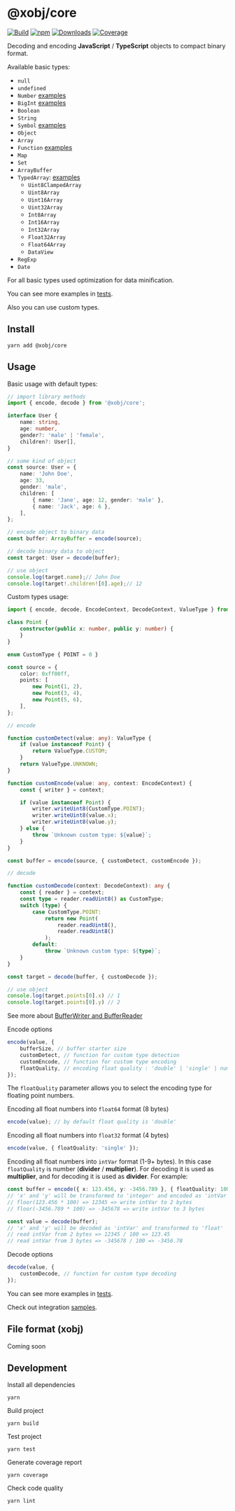 # @xobj/core

[![Build](https://github.com/superman2211/xobj/workflows/build/badge.svg)](https://github.com/superman2211/xobj/actions/workflows/build.yml)
[![npm](https://badge.fury.io/js/@xobj%2Fcore.svg)](https://badge.fury.io/js/@xobj%2Fcore) 
[![Downloads](https://img.shields.io/npm/dw/auph)](https://www.npmjs.com/package/@xobj/core) 
[![Coverage](https://superman2211.github.io/xobj/packages/core/coverage/badges.svg)](https://superman2211.github.io/xobj/packages/core/coverage/lcov-report/)

Decoding and encoding **JavaScript** / **TypeScript** objects to compact binary format.

Available basic types:
- `null`
- `undefined`
- `Number` [examples](https://github.com/superman2211/xobj/blob/master/packages/core/test/numbers.test.ts)
- `BigInt` [examples](https://github.com/superman2211/xobj/blob/master/packages/core/test/bigint.test.ts)
- `Boolean`
- `String`
- `Symbol` [examples](https://github.com/superman2211/xobj/blob/master/packages/core/test/symbol.test.ts)
- `Object`
- `Array`
- `Function` [examples](https://github.com/superman2211/xobj/blob/master/packages/core/test/function.test.ts)
- `Map`
- `Set`
- `ArrayBuffer`
- `TypedArray`: [examples](https://github.com/superman2211/xobj/blob/master/packages/core/test/function.test.ts)
	- `Uint8ClampedArray`
	- `Uint8Array`
	- `Uint16Array`
	- `Uint32Array`
	- `Int8Array`
	- `Int16Array`
	- `Int32Array`
	- `Float32Array`
	- `Float64Array`
	- `DataView`
- `RegExp`
- `Date`

For all basic types used optimization for data minification.

You can see more examples in [tests](https://github.com/superman2211/xobj/tree/master/packages/core/test).

Also you can use custom types.

## Install
```shell
yarn add @xobj/core
```

## Usage
Basic usage with default types:
```typescript
// import library methods
import { encode, decode } from '@xobj/core';

interface User {
	name: string,
	age: number,
	gender?: 'male' | 'female',
	children?: User[],
}

// some kind of object
const source: User = {
	name: 'John Doe',
	age: 33,
	gender: 'male',
	children: [
		{ name: 'Jane', age: 12, gender: 'male' },
		{ name: 'Jack', age: 6 },
	],
};

// encode object to binary data
const buffer: ArrayBuffer = encode(source);

// decode binary data to object
const target: User = decode(buffer);

// use object
console.log(target.name);// John Doe
console.log(target!.children![0].age);// 12
```

Custom types usage:
```typescript
import { encode, decode, EncodeContext, DecodeContext, ValueType } from '@xobj/core';

class Point {
	constructor(public x: number, public y: number) {
	}
}

enum CustomType { POINT = 0 }

const source = {
	color: 0xff00ff,
	points: [
		new Point(1, 2),
		new Point(3, 4),
		new Point(5, 6),
	],
};

// encode

function customDetect(value: any): ValueType {
	if (value instanceof Point) {
		return ValueType.CUSTOM;
	}
	return ValueType.UNKNOWN;
}

function customEncode(value: any, context: EncodeContext) {
	const { writer } = context;

	if (value instanceof Point) {
		writer.writeUint8(CustomType.POINT);
		writer.writeUint8(value.x);
		writer.writeUint8(value.y);
	} else {
		throw `Unknown custom type: ${value}`;
	}
}

const buffer = encode(source, { customDetect, customEncode });

// decode

function customDecode(context: DecodeContext): any {
	const { reader } = context;
	const type = reader.readUint8() as CustomType;
	switch (type) {
		case CustomType.POINT:
			return new Point(
				reader.readUint8(),
				reader.readUint8()
			);
		default:
			throw `Unknown custom type: ${type}`;
	}
}

const target = decode(buffer, { customDecode });

// use object
console.log(target.points[0].x) // 1
console.log(target.points[0].y) // 2
```
See more about [BufferWriter and BufferReader](https://github.com/superman2211/xobj/tree/master/packages/buffer)

Encode options
```typescript
encode(value, {
	bufferSize, // buffer starter size
	customDetect, // function for custom type detection
	customEncode, // function for custom type encoding
	floatQuality, // encoding float quality : 'double' | 'single' | number (default is 'double')
});
```
The `floatQuality` parameter allows you to select the encoding type for floating point numbers.

Encoding all float numbers into `float64` format (8 bytes)
```typescript
encode(value); // by default float quality is 'double'
```
Encoding all float numbers into `float32` format (4 bytes)
```typescript
encode(value, { floatQuality: 'single' });
```
Encoding all float numbers into `intVar` format (1-9+ bytes).
In this case `floatQuality` is number (**divider** / **multiplier**). For decoding it is used as **multiplier**, and for decoding it is used as **divider**. For example:
```typescript
const buffer = encode({ x: 123.456, y: -3456.789 }, { floatQuality: 100 });
// 'x' and 'y' will be transformed to 'integer' and encoded as 'intVar' 
// floor(123.456 * 100) => 12345 => write intVar to 2 bytes
// floor(-3456.789 * 100) => -345678 => write intVar to 3 bytes

const value = decode(buffer);
// 'x' and 'y' will be decoded as 'intVar' and transformed to 'float' 
// read intVar from 2 bytes => 12345 / 100 => 123.45
// read intVar from 3 bytes => -345678 / 100 => -3456.78
```

Decode options
```typescript
decode(value, {
	customDecode, // function for custom type decoding
});
```

You can see more examples in [tests](https://github.com/superman2211/xobj/tree/master/packages/core/test).

Check out integration [samples](https://github.com/superman2211/xobj/tree/master/samples).

## File format (xobj)
Coming soon

## Development
Install all dependencies
```shell
yarn
```

Build project
```shell
yarn build
```

Test project
```shell
yarn test
```

Generate coverage report
```shell
yarn coverage
```

Check code quality
```shell
yarn lint
```
